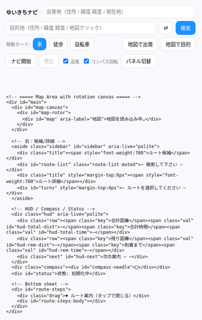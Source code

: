 <!doctype html>
<html lang="ja">
<head>
  <meta charset="utf-8" />
  <meta name="viewport" content="width=device-width,initial-scale=1,viewport-fit=cover" />
  <title>ゆいきちナビ — やばい超完全版</title>
  <link rel="stylesheet" href="https://unpkg.com/leaflet@1.9.4/dist/leaflet.css" />
  <style>
    :root{--accent:#1e90ff;--bg:#f7f9fc;--ink:#111;--card:#fff}
    html,body{height:100%;margin:0;font-family:system-ui,-apple-system,Segoe UI,Roboto,'Noto Sans JP',sans-serif;background:var(--bg);color:var(--ink)}
    #app{height:100%;display:flex;flex-direction:column}

    /* ===== Top Toolbar（地図の外に固定／スマホで折りたたみ可） ===== */
    header.toolbar{background:var(--card);box-shadow:0 1px 8px rgba(0,0,0,.06);padding:8px;z-index:1000}
    .bar{display:flex;gap:8px;align-items:center;flex-wrap:wrap}
    .brand{font-weight:800;margin-right:6px}
    .ipt{padding:8px;border:1px solid #e4e8ee;border-radius:10px;min-width:220px;flex:1 1 240px}
    .btn{padding:8px 12px;border:1px solid #dfe3ea;border-radius:10px;background:#fff;cursor:pointer}
    .btn.primary{background:var(--accent);border-color:var(--accent);color:#fff}
    .mode-btn{padding:6px 10px;border-radius:10px;border:1px solid #dfe3ea;background:#fff}
    .mode-btn.active{background:var(--accent);color:#fff;border-color:var(--accent)}
    .muted{font-size:12px;color:#777}
    .collapse-area{display:flex;gap:8px;align-items:center;flex-wrap:wrap}
    .collapse{display:none}

    /* ===== Map Area with rotation canvas ===== */
    #main{position:relative;flex:1;min-height:420px;overflow:hidden}
    /* 外側キャンバス（茶色タイル隠しの余白＆スケール） */
    #map-canvas{position:absolute;inset:-12%; /* 余白を広げて回転角で端が見えないように */
                 display:grid;place-items:center;will-change:transform}
    #map-rotor{width:120%;height:120%;transform-origin:center center;will-change:transform}
    #map{width:100%;height:100%}

    /* Sidebar / HUD / Compass */
    .sidebar{position:absolute;right:12px;top:12px;z-index:1400;background:#fff;padding:10px;border-radius:14px;box-shadow:0 12px 30px rgba(0,0,0,0.12);width:360px;max-height:72vh;overflow:auto}
    .sidebar.hidden{display:none}
    .sidebar .title{display:flex;justify-content:space-between;align-items:center;margin-bottom:6px}
    .route-item{padding:8px;border-radius:10px;border:1px solid #eee;margin-bottom:6px;cursor:pointer}
    .route-item.selected{background:var(--accent);color:#fff;border-color:var(--accent);font-weight:700}
    .turn-step{padding:6px;border-bottom:1px dashed #eee}

    .hud{position:absolute;left:12px;bottom:12px;z-index:1500;background:rgba(255,255,255,0.92);padding:6px 8px;border-radius:10px;box-shadow:0 8px 20px rgba(0,0,0,.12)}
    .hud .row{display:flex;gap:8px;align-items:baseline;flex-wrap:wrap}
    .hud .key{font-size:11px;color:#666}
    .hud .val{font-weight:700;font-size:12px}
    .hud .next{font-size:11px;color:#444;margin-top:2px}

    .compass{position:absolute;right:12px;bottom:12px;z-index:1500;background:rgba(255,255,255,0.95);padding:6px;border-radius:50%;width:40px;height:40px;display:grid;place-items:center;box-shadow:0 6px 18px rgba(0,0,0,0.12)}
    .compass > div{transform-origin:center center}
    #status{position:absolute;left:12px;top:12px;z-index:1500;background:rgba(255,255,255,0.95);padding:6px 8px;border-radius:10px;box-shadow:0 6px 18px rgba(0,0,0,0.12);font-size:12px}

    /* Bottom-sheet（手順一覧） */
    #route-steps{position:absolute;left:0;right:0;bottom:0;background:rgba(255,255,255,0.96);border-top:1px solid #eee;max-height:42%;overflow:auto;padding:10px;display:none;z-index:1401}
    #route-steps .drag{font-size:12px;color:#666;text-align:center;margin-bottom:4px}

    /* Leaflet zoom bigger on mobile */
    .leaflet-control-zoom{transform-origin:top left}

    @media(max-width:900px){
      .ipt{min-width:140px;flex:1 1 160px}
      .collapse{display:inline-flex}
      .collapse-area{display:none}
      .sidebar{width:min(92vw,420px);top:auto;bottom:12px;max-height:46vh}
      .leaflet-control-zoom{transform:scale(1.35)}
      #map-canvas{inset:-16%} /* さらに余白確保（回転時の端見せ防止） */
      #map-rotor{width:128%;height:128%}
    }
    @media(min-width:901px){
      .leaflet-control-zoom{transform:scale(1.15)}
    }

    /* 現在地マーカー（上向き固定。地図が回るので見かけは進行方向を示す） */
    .me-pin{width:22px;height:22px;border-radius:50%;background:#1e90ff;border:2px solid #fff;box-shadow:0 0 0 2px rgba(30,144,255,.25)}
  </style>
</head>
<body>
  <div id="app">
    <!-- ===== Toolbar ===== -->
    <header class="toolbar">
      <div class="bar">
        <div class="brand">ゆいきちナビ</div>
        <input id="from" class="ipt" placeholder="出発地（住所 / 緯度,経度 / 現在地）" />
        <input id="to" class="ipt" placeholder="目的地（住所 / 緯度,経度 / 地図クリック）" />
        <button id="swap" class="btn" title="入れ替え">⇄</button>
        <button id="search" class="btn primary">検索</button>
        <button id="toggle-more" class="btn collapse" aria-expanded="false">詳細 ▾</button>
      </div>
      <div id="more" class="bar collapse-area" style="margin-top:6px">
        <div class="muted">移動モード:</div>
        <button class="mode-btn active" data-mode="driving" id="m-driv">車</button>
        <button class="mode-btn" data-mode="foot" id="m-foot">徒歩</button>
        <button class="mode-btn" data-mode="bike" id="m-bike">自転車</button>
        <span style="flex:1"></span>
        <button id="set-from-map" class="btn">地図で出発</button>
        <button id="set-to-map" class="btn">地図で目的</button>
        <button id="start-nav" class="btn">ナビ開始</button>
        <button id="stop-nav" class="btn" disabled>停止</button>
        <label class="muted"><input type="checkbox" id="chk-follow" checked> 追尾</label>
        <label class="muted"><input type="checkbox" id="chk-rotate" checked> コンパス回転</label>
        <button id="toggle-sidebar" class="btn" title="右パネルの表示/非表示">パネル切替</button>
      </div>
    </header>

    <!-- ===== Map Area with rotation canvas ===== -->
    <div id="main">
      <div id="map-canvas">
        <div id="map-rotor">
          <div id="map" aria-label="地図">地図を読み込み中…</div>
        </div>
      </div>

      <!-- 右：候補/詳細 -->
      <aside class="sidebar" id="sidebar" aria-live="polite">
        <div class="title"><span style="font-weight:700">ルート候補</span></div>
        <div id="route-list" class="route-list muted">— 検索して下さい —</div>
        <div class="title" style="margin-top:6px"><span style="font-weight:700">ルート詳細</span></div>
        <div id="turns" style="margin-top:4px">— ルートを選択してください —</div>
      </aside>

      <!-- HUD / Compass / Status -->
      <div class="hud" aria-live="polite">
        <div class="row"><span class="key">合計距離</span><span class="val" id="hud-total-dist">—</span><span class="key">合計時間</span><span class="val" id="hud-total-time">—</span></div>
        <div class="row"><span class="key">残り距離</span><span class="val" id="hud-rem-dist">—</span><span class="key">到着まで</span><span class="val" id="hud-rem-time">—</span></div>
        <div class="next" id="hud-next">次の案内 — —</div>
      </div>
      <div class="compass"><div id="compass-needle">🧭</div></div>
      <div id="status">状態: 初期化中</div>

      <!-- Bottom sheet -->
      <div id="route-steps">
        <div class="drag">▼ ルート案内（タップで閉じる）</div>
        <div id="route-steps-body"></div>
      </div>
    </div>
  </div>

  <script src="https://unpkg.com/leaflet@1.9.4/dist/leaflet.js"></script>
  <script src="https://cdn.jsdelivr.net/npm/@turf/turf@6/turf.min.js"></script>
  <script>
  // ===== 再初期化防止 =====
  if (window._yabaiUltraInit) {
    console.warn('already initialized');
  } else {
    window._yabaiUltraInit = true;

    (function(){
      const S = {
        map:null, from:null, to:null,
        routes:[], routeLayers:[], progressLayer:null,
        selected:-1, nav:false, watchId:null,
        heading:0, lastHeadingTs:0, setMode:'driving',
        mapClickMode:null, follow:true, rotate:true, useDummy:false,
        lastRerouteTs:0, lastSnapIdx:0,
        // 回転管理
        targetBearing:0, renderBearing:0, rotating:false, rafId:0,
        lastSpokenStepIdx:-1
      };

      // ===== Elements
      const E = {
        from: qs('#from'), to: qs('#to'), swap: qs('#swap'), search: qs('#search'),
        modes: qsa('.mode-btn'), setFromMap: qs('#set-from-map'), setToMap: qs('#set-to-map'),
        routeList: qs('#route-list'), turns: qs('#turns'), status: qs('#status'),
        startNav: qs('#start-nav'), stopNav: qs('#stop-nav'),
        hudTotalDist: qs('#hud-total-dist'), hudTotalTime: qs('#hud-total-time'),
        hudRemDist: qs('#hud-rem-dist'), hudRemTime: qs('#hud-rem-time'), hudNext: qs('#hud-next'),
        chkFollow: qs('#chk-follow'), chkRotate: qs('#chk-rotate'),
        compass: qs('#compass-needle'), sidebar: qs('#sidebar'),
        stepsSheet: qs('#route-steps'), stepsBody: qs('#route-steps-body'),
        toggleMore: qs('#toggle-more'), more: qs('#more'), toggleSidebar: qs('#toggle-sidebar'),
        rotor: qs('#map-rotor')
      };

      // ===== Helpers
      function qs(s){return document.querySelector(s)}
      function qsa(s){return Array.from(document.querySelectorAll(s))}
      function setStatus(msg, err){E.status.textContent = '状態: '+msg; E.status.style.color = err?'red':'#111'; console.log('[nav]', msg)}
      function formatDist(m){return m>=1000? (m/1000).toFixed(2)+' km' : Math.round(m)+' m'}
      function formatDuration(sec){ if(sec==null) return '—'; const s=Math.round(sec); const h=Math.floor(s/3600); const m=Math.round((s%3600)/60); return h>0? `${h}時間${m}分` : `${m}分`}
      const SPEED_KMH = {foot:4.8, bike:16, driving:42}
      function etaSeconds(meters, mode){ const v=SPEED_KMH[mode]||42; return (meters/1000)/v*3600 }
      function norm360(d){ if(typeof d!=='number'||Number.isNaN(d)) return 0; return (d%360+360)%360 }
      function shortAngleDiff(a,b){ // a->b の最短差（-180..180）
        let d = norm360(b) - norm360(a);
        if (d > 180) d -= 360;
        if (d < -180) d += 360;
        return d;
      }

      function jpInstruction(step){
        if(!step||!step.maneuver) return '直進';
        const m=step.maneuver, type=m.type||'', mod=m.modifier||'', name=step.name?`（${step.name}）`:'';
        const round=`${m.exit? m.exit+' 番目の出口':''}`;
        const dir=({left:'左方向','slight left':'やや左方向','sharp left':'大きく左方向',right:'右方向','slight right':'やや右方向','sharp right':'大きく右方向',straight:'直進',uturn:'Uターン'})[mod]||'';
        let t='進む';
        switch(type){case'depart':t='出発';break;case'arrive':t='目的地に到着';break;case'turn':t=dir||'曲がる';break;case'new name':t='道なりに進む';break;case'merge':t='合流';break;case'on ramp':t='入口から進入';break;case'off ramp':t='出口で出る';break;case'roundabout':case'rotary':t=`環状交差点で${round||'目的の出口'}へ`;break;case'roundabout turn':t=`環状交差点で${dir}`;break;case'fork':t=`分岐で${dir}`;break;case'end of road':t=`突き当たりで${dir}`;break;case'continue':t='直進';break;case'use lane':t='車線に従う';break}
        return `${t}${name}`.trim()
      }

      // ===== Map init
      const map = L.map('map', {center:[35.681236,139.767125], zoom:5, zoomControl:true});
      L.tileLayer('https://{s}.tile.openstreetmap.org/{z}/{x}/{y}.png',{maxZoom:19, attribution:'© OpenStreetMap contributors'}).addTo(map);
      S.map = map;

      // 現在地マーカー（上向き固定）
      let curMarker=null;
      function setCurrentMarker(lat,lon){
        const html = `<div class="me-pin"></div>`;
        if(!curMarker){
          curMarker = L.marker([lat,lon],{title:'現在地', icon:L.divIcon({html, className:'', iconSize:[22,22]})}).addTo(map);
        }
        curMarker.setLatLng([lat,lon]);
      }

      // ジオコーディング等
      function parseLatLon(q){ if(!q) return null; const m=q.trim().match(/^(-?\d+(?:\.\d+)?)[,\s]+(-?\d+(?:\.\d+)?)/); if(m) return {lat:parseFloat(m[1]), lon:parseFloat(m[2]), display_name:`${parseFloat(m[1]).toFixed(5)}, ${parseFloat(m[2]).toFixed(5)}`}; return null }
      async function geocode(q){ const p=parseLatLon(q); if(p) return p; const url='https://nominatim.openstreetmap.org/search?format=json&limit=5&q='+encodeURIComponent(q); try{ const ctrl=new AbortController(); const t=setTimeout(()=>ctrl.abort(),8000); const res=await fetch(url,{signal:ctrl.signal, headers:{'Accept-Language':'ja'}}); clearTimeout(t); if(!res.ok) throw new Error('HTTP '+res.status); const j=await res.json(); if(j&&j.length>0) return {lat:+j[0].lat, lon:+j[0].lon, display_name:j[0].display_name}; return null }catch(e){ console.warn('geocode fail',e); return null } }
      async function fetchRoutes(from,to,mode){ const profile=mode==='driving'?'driving': mode==='foot'?'foot':'bicycle'; const url=`https://router.project-osrm.org/route/v1/${profile}/${from.lon},${from.lat};${to.lon},${to.lat}?overview=full&geometries=geojson&steps=true&alternatives=true`; try{ const ctrl=new AbortController(); const t=setTimeout(()=>ctrl.abort(),12000); const res=await fetch(url,{signal:ctrl.signal}); clearTimeout(t); if(!res.ok) throw new Error('HTTP '+res.status); const j=await res.json(); if(j && j.code==='Ok' && j.routes && j.routes.length>0) return j.routes; return null }catch(e){ console.warn('fetchRoutes fail',e); return null } }

      // ルート描画（曲がり角マーカーは出さない＝変な点なし）
      function clearRoutes(){
        S.routeLayers.forEach(l=>{try{map.removeLayer(l)}catch{}});
        S.routeLayers=[];
        if(S.progressLayer){ try{ map.removeLayer(S.progressLayer) }catch{} S.progressLayer=null }
        E.routeList.innerHTML=''; E.turns.innerHTML='';
        S.routes=[]; S.selected=-1;
        E.hudTotalDist.textContent='—'; E.hudTotalTime.textContent='—'; E.hudRemDist.textContent='—'; E.hudRemTime.textContent='—';
        qs('#route-steps').style.display='none'
      }

      function drawRoutes(routes){
        clearRoutes(); S.routes=routes;
        routes.forEach((r,i)=>{
          const coords=r.geometry.coordinates.map(c=>[c[1],c[0]]);
          const line=L.polyline(coords,{color:i===0?'#1e90ff':'#888',weight:i===0?7:5,opacity:i===0?0.95:0.45}).addTo(map);
          line.on('click',()=> selectRoute(i));
          line.bindTooltip(`候補 ${i+1}｜${(r.distance/1000).toFixed(2)} km｜${formatDuration(etaSeconds(r.distance,S.setMode))}`);
          S.routeLayers.push(line);

          const div=document.createElement('div');
          div.className='route-item'; if(i===0) div.classList.add('selected');
          div.textContent=`候補 ${i+1} — ${(r.distance/1000).toFixed(2)} km / ${formatDuration(etaSeconds(r.distance,S.setMode))}`;
          div.addEventListener('click',()=> selectRoute(i));
          E.routeList.appendChild(div);
        });
        S.selected=0; selectRoute(0);
      }

      function selectRoute(i){
        if(i<0||i>=S.routes.length) return; S.selected=i;
        S.routeLayers.forEach((l,idx)=>{ l.setStyle({color: idx===i? '#1e90ff':'#888', weight: idx===i?8:5, opacity: idx===i?0.98:0.4}); if(idx===i) l.bringToFront() });
        E.routeList.querySelectorAll('.route-item').forEach((n,idx)=> n.classList.toggle('selected', idx===i));
        const r=S.routes[i]; const steps=r.legs[0].steps; renderTurns(steps);
        const coords=r.geometry.coordinates.map(c=>[c[1],c[0]]); map.fitBounds(L.latLngBounds(coords),{padding:[50,50]});
        E.hudTotalDist.textContent=(r.distance/1000).toFixed(2)+' km';
        E.hudTotalTime.textContent=formatDuration(etaSeconds(r.distance,S.setMode));
        S.lastSnapIdx=0; S.lastSpokenStepIdx=-1;
        if(S.progressLayer){ try{map.removeLayer(S.progressLayer)}catch{} S.progressLayer=null }
      }

      function renderTurns(steps){
        E.turns.innerHTML='';
        if(!steps||!steps.length){ E.turns.textContent='ターンバイターンデータがありません'; return }
        const fr=document.createDocumentFragment();
        steps.forEach((s)=>{
          const node=document.createElement('div');
          node.className='turn-step';
          node.innerHTML=`<div><strong>${jpInstruction(s)}</strong></div><div class='muted'>距離: ${formatDist(s.distance)} ${s.name?'｜道路: '+s.name:''}</div>`;
          node.addEventListener('mouseenter',()=>{ if(!s.maneuver||!s.maneuver.location) return; const [lon,lat]=s.maneuver.location; L.popup({autoClose:true,closeButton:false,offset:[0,-10]}).setLatLng([lat,lon]).setContent(`<b>${jpInstruction(s)}</b><div class='muted'>${formatDist(s.distance)} ${s.name? '｜'+s.name:''}</div>`).openOn(map) });
          fr.appendChild(node)
        });
        E.turns.appendChild(fr);

        // bottom-sheet
        const listHtml = steps.map((s,idx)=>`<li data-idx="${idx}">${jpInstruction(s)} <span class='muted'>${formatDist(s.distance||0)}</span></li>`).join('');
        E.stepsBody.innerHTML = `<ol>${listHtml}</ol>`;
        E.stepsSheet.style.display='block';
        E.stepsBody.querySelectorAll('li').forEach(li=> li.addEventListener('click',()=>{ const s=steps[+li.dataset.idx]; if(s&&s.maneuver){ const [lon,lat]=s.maneuver.location; map.panTo([lat,lon]); L.popup().setLatLng([lat,lon]).setContent(`<b>${jpInstruction(s)}</b>`).openOn(map) } }))
      }

      // ===== 音声
      function speakJa(t){ if(!window.speechSynthesis) return; try{ const u=new SpeechSynthesisUtterance(t); u.lang='ja-JP'; window.speechSynthesis.cancel(); window.speechSynthesis.speak(u) }catch{} }

      // ===== コンパス（デバイス方位） → targetBearing に反映
      function initOrientation(){
        function scr(){ const a=(screen.orientation&&typeof screen.orientation.angle==='number')? screen.orientation.angle : (typeof window.orientation==='number'? window.orientation:0); return a||0 }
        function fromAlpha(alpha){ S.heading = norm360(360 - alpha + scr()); S.lastHeadingTs=Date.now() }
        function gen(e){
          const wh=(typeof e.webkitCompassHeading==='number'? e.webkitCompassHeading : null);
          if(wh!=null && !Number.isNaN(wh)){ S.heading=norm360(wh); S.lastHeadingTs=Date.now() }
          else if(typeof e.alpha==='number' && !Number.isNaN(e.alpha)){ fromAlpha(e.alpha) }
          // ナビ中のみ回転ターゲット更新
          if(S.nav && S.rotate){ S.targetBearing = S.heading }
        }
        if(window.DeviceOrientationEvent && typeof DeviceOrientationEvent.requestPermission==='function'){
          document.body.addEventListener('click', function once(){
            DeviceOrientationEvent.requestPermission().then(st=>{
              if(st==='granted'){
                window.addEventListener('deviceorientation', gen,{passive:true});
                window.addEventListener('deviceorientationabsolute', gen,{passive:true});
              }
            }).catch(()=>{});
            document.body.removeEventListener('click', once)
          }, {once:true});
        } else if(window.DeviceOrientationEvent){
          window.addEventListener('deviceorientationabsolute', gen,{passive:true});
          window.addEventListener('deviceorientation', gen,{passive:true});
        }
        window.addEventListener('orientationchange', ()=>{ S.lastHeadingTs=0 }, {passive:true})
      }
      initOrientation();

      // ===== 回転レンダリング（なめらか補間）
      function startRotor(){
        if(S.rafId) cancelAnimationFrame(S.rafId);
        S.rotating = true;
        const tick = ()=>{
          if(!S.rotating){ S.rafId = 0; return }
          // 目標角へスムージング（比例制御）
          const diff = shortAngleDiff(S.renderBearing, S.targetBearing);
          // 最大回転速度・減衰（大きいと速く追随）
          S.renderBearing = norm360(S.renderBearing + diff * 0.12); // 0.12係数で滑らかに
          // 適用
          E.rotor.style.transform = `rotate(${S.renderBearing}deg)`;
          // コンパス（逆回転で北を指す風に）
          E.compass.style.transform = `rotate(${S.renderBearing}deg)`;
          S.rafId = requestAnimationFrame(tick);
        };
        S.rafId = requestAnimationFrame(tick);
      }
      function stopRotor(){
        S.rotating = false;
        if(S.rafId){ cancelAnimationFrame(S.rafId); S.rafId=0 }
        S.targetBearing = 0; S.renderBearing = 0;
        E.rotor.style.transform = 'rotate(0deg)';
        E.compass.style.transform = 'none';
      }

      // ===== ダミー位置
      const DUMMY={lat:35.170915, lon:136.881537};
      function applyDummy(){ S.useDummy=true; setCurrentMarker(DUMMY.lat,DUMMY.lon); map.setView([DUMMY.lat,DUMMY.lon],16); setStatus('ダミー位置を使用中') }

      // ===== 現在地
      function getCurrentLocation(){ return new Promise((res,rej)=>{ if(!navigator.geolocation){ rej(new Error('この端末は位置情報に対応していません')); return } navigator.geolocation.getCurrentPosition(p=> res({lat:p.coords.latitude, lon:p.coords.longitude, display_name:'現在地'}), err=> rej(err), {enableHighAccuracy:true, timeout:12000}) }) }

      // ===== ナビ
      function offRouteThreshold(){ return S.setMode==='foot'?30: S.setMode==='bike'?50:100 }
      function rerouteCooldownMs(){ return 8000 }
      function updateProgressLayer(route, snapIdx){
        if(!route) return; const coords=route.geometry.coordinates;
        if(snapIdx<=0) return;
        const seg=coords.slice(0,Math.min(snapIdx+1,coords.length)).map(c=>[c[1],c[0]]);
        if(!S.progressLayer){ S.progressLayer=L.polyline(seg,{color:'#2ecc71',weight:8,opacity:.9}).addTo(map) } else { S.progressLayer.setLatLngs(seg) }
      }

      function startNavigation(){
        if(S.nav) return;
        if(!S.routes.length){ setStatus('先にルートを検索してください',true); return }
        S.nav=true; setStatus('ナビ開始'); E.startNav.disabled=true; E.stopNav.disabled=false;
        // 回転はナビ中のみ
        if(S.rotate){ startRotor() }

        if(!navigator.geolocation){ setStatus('位置情報非対応。ダミーを使用します',true); applyDummy(); return }
        try{
          S.watchId = navigator.geolocation.watchPosition(onNavPos, onNavErr,{enableHighAccuracy:true, maximumAge:1000, timeout:15000})
        }catch(e){ console.warn(e); applyDummy() }
      }
      function stopNavigation(){
        if(!S.nav) return;
        S.nav=false; setStatus('ナビ停止'); E.startNav.disabled=false; E.stopNav.disabled=true;
        try{ if(S.watchId!=null){ navigator.geolocation.clearWatch(S.watchId); S.watchId=null } }catch{}
        stopRotor();
      }
      function onNavErr(err){ console.warn('nav err',err); if(err&&err.code===1){ setStatus('位置情報が許可されていません',true) } }

      function onNavPos(pos){
        const lat=pos.coords.latitude, lon=pos.coords.longitude;
        setCurrentMarker(lat,lon);

        // 中央固定（パンせずセンタリング）
        if(S.follow){ const z=Math.max(15,map.getZoom()); map.setView([lat,lon], Math.min(17,z)) }

        // ナビ中の地図回転：方位が新鮮ならそれに追随、なければ移動ベクトル
        const now=Date.now(); const fresh=(now - S.lastHeadingTs) < 2500;
        if(S.nav && S.rotate){
          if(fresh){ S.targetBearing = S.heading }
          else if(S._prev){
            const dy=lat-S._prev.lat, dx=lon-S._prev.lon;
            if(Math.abs(dy)+Math.abs(dx) > 1e-6){
              const bearing = norm360(Math.atan2(dx,dy)*180/Math.PI);
              S.targetBearing = bearing;
            }
          }
        }
        S._prev={lat,lon};
        if(S.useDummy) return;

        // 進捗＆次案内＆残り
        const route=S.routes[S.selected]; if(!route) return;
        const line=turf.lineString(route.geometry.coordinates);
        const pt=turf.point([lon,lat]);
        const snapped=turf.nearestPointOnLine(line, pt, {units:'meters'});
        const distTo=snapped.properties.dist;
        const snapIdx=snapped.properties.index||0;
        if(snapIdx>S.lastSnapIdx){ S.lastSnapIdx=snapIdx; updateProgressLayer(route,snapIdx) }

        const steps=route.legs[0].steps||[];
        let chosen=null;
        for(let i=0;i<steps.length;i++){
          const st=steps[i]; const loc=st.maneuver&&st.maneuver.location; if(!loc) continue;
          const d=turf.distance(turf.point([lon,lat]), turf.point([loc[0],loc[1]]), {units:'meters'});
          if(d>5){ chosen={index:i, step:st, dist:d}; break }
        }
        if(!chosen && steps.length){ chosen={index:steps.length-1, step:steps[steps.length-1], dist:0} }
        if(chosen){
          const msg=`${formatDist(chosen.dist)} 先、${jpInstruction(chosen.step)}`;
          E.hudNext.textContent=`次の案内 — ${msg}`;
          // 近づいたら一度だけ読み上げ
          if(chosen.dist < 60 && S.lastSpokenStepIdx !== chosen.index){
            speakJa(msg); S.lastSpokenStepIdx = chosen.index;
          }
        }

        const totalDist=route.distance; const totalDur=etaSeconds(route.distance,S.setMode);
        const remLine=turf.lineString(route.geometry.coordinates.slice(snapIdx));
        const remKm=turf.length(remLine,{units:'kilometers'});
        const remM=Math.max(0,Math.round(remKm*1000));
        const remSec = totalDist>0 ? (totalDur*(remM/totalDist)) : 0;
        E.hudRemDist.textContent=formatDist(remM); E.hudRemTime.textContent=formatDuration(remSec);

        // 自動リルート
        const nowMs=Date.now();
        if(distTo>offRouteThreshold() && (nowMs-S.lastRerouteTs)>rerouteCooldownMs()){
          S.lastRerouteTs=nowMs;
          setStatus(`コース外（${Math.round(distTo)}m）。再検索…`);
          const cur={lat,lon}; const dest=S.to;
          if(dest){
            fetchRoutes(cur,dest,S.setMode).then(rs=>{
              if(rs&&rs.length){ drawRoutes(rs); setStatus('自動リルート完了'); if(S.follow) map.setView([lat,lon],16) }
              else { setStatus('リルート失敗',true) }
            })
          }
        }
      }

      // ===== 入力ヘルパ
      async function resolveFromInput(){ const v=(E.from.value||'').trim(); if(!v || v==='現在地' || v==='いま' || v.toLowerCase()==='current'){ return await getCurrentLocation() } const g=await geocode(v); if(!g) throw new Error('出発地が見つかりません'); return g }
      async function resolveToInput(){ const v=(E.to.value||'').trim(); const g=parseLatLon(v) || (v? await geocode(v):null); if(!g) throw new Error('目的地が見つかりません'); return g }

      // ===== UI 配線
      E.swap.addEventListener('click',()=>{ const a=E.from.value; E.from.value=E.to.value; E.to.value=a; const af=S.from; S.from=S.to; S.to=af })
      E.modes.forEach(b=> b.addEventListener('click', async ()=>{ E.modes.forEach(x=>x.classList.remove('active')); b.classList.add('active'); S.setMode=b.dataset.mode; if(S.from&&S.to){ setStatus('モード変更: 再検索…'); const routes=await fetchRoutes(S.from,S.to,S.setMode); if(routes){ drawRoutes(routes); setStatus('モード変更を反映しました') } else { setStatus('モード変更の反映に失敗',true) } } }))
      E.setFromMap.addEventListener('click',()=>{ S.mapClickMode='from'; setStatus('地図をタップして出発地を選んでください') })
      E.setToMap.addEventListener('click',()=>{ S.mapClickMode='to'; setStatus('地図をタップして目的地を選んでください') })
      map.on('click',(e)=>{ if(S.mapClickMode==='from'){ S.from={lat:e.latlng.lat, lon:e.latlng.lng, display_name:`${e.latlng.lat.toFixed(5)}, ${e.latlng.lng.toFixed(5)}`}; E.from.value=S.from.display_name; S.mapClickMode=null; setStatus('出発地を設定しました') } else if(S.mapClickMode==='to'){ S.to={lat:e.latlng.lat, lon:e.latlng.lng, display_name:`${e.latlng.lat.toFixed(5)}, ${e.latlng.lng.toFixed(5)}`}; E.to.value=S.to.display_name; S.mapClickMode=null; setStatus('目的地を設定しました') } })

      E.search.addEventListener('click', async ()=>{
        try{
          setStatus('出発地を解決中...'); const f=await resolveFromInput(); S.from=f;
          setStatus('目的地を解決中...'); const t=await resolveToInput(); S.to=t;
          setStatus('ルート検索中...'); const rs=await fetchRoutes(f,t,S.setMode);
          if(!rs){ setStatus('ルート検索に失敗しました（外部API制限の可能性）', true); return }
          drawRoutes(rs); setStatus('ルート候補を表示しました')
        }catch(e){ setStatus(e.message||'検索に失敗しました', true) }
      })
      E.startNav.addEventListener('click', startNavigation)
      E.stopNav.addEventListener('click', stopNavigation)
      E.chkFollow.addEventListener('change',()=>{ S.follow=E.chkFollow.checked })
      E.chkRotate.addEventListener('change',()=>{ S.rotate=E.chkRotate.checked; if(!S.rotate){ stopRotor() } else if(S.nav){ startRotor() } })
      ;[E.from,E.to].forEach(i=> i.addEventListener('keydown',e=>{ if(e.key==='Enter') E.search.click() }))

      // Sidebar / more トグル
      E.toggleSidebar.addEventListener('click',()=>{ E.sidebar.classList.toggle('hidden') })
      E.toggleMore.addEventListener('click',()=>{ const open = E.more.style.display!=='none' && getComputedStyle(E.more).display!=='none'; if(open){ E.more.style.display='none'; E.toggleMore.setAttribute('aria-expanded','false'); E.toggleMore.textContent='詳細 ▸' } else { E.more.style.display='flex'; E.toggleMore.setAttribute('aria-expanded','true'); E.toggleMore.textContent='詳細 ▾' } })
      qs('#route-steps').addEventListener('click',()=>{ const s=qs('#route-steps'); s.style.display = (s.style.display==='none'?'block':'none') })

      setStatus('初期化完了 — 出発地と目的地を入力して検索してください');

      // ===== Mini self tests（前作のテスト維持＋追加） =====
      ;(function(){
        function eq(name,a,b){ if(a!==b){ console.error('TEST FAIL',name,a,b) } else { console.log('TEST OK',name) } }
        eq('formatDist_500', formatDist(500), '500 m');
        eq('formatDist_1500', formatDist(1500), '1.50 km');
        eq('formatDuration_59m', formatDuration(59*60), '59分');
        eq('formatDuration_2h5m', formatDuration(2*3600+5*60), '2時間5分');
        const d=10000; const f=Math.round(etaSeconds(d,'foot')/60), b=Math.round(etaSeconds(d,'bike')/60), c=Math.round(etaSeconds(d,'driving')/60);
        if(!(f>b && b>c)) console.error('TEST FAIL eta order'); else console.log('TEST OK eta order');
        // 角度系テスト
        const n = norm360(-45); eq('norm360_-45', n, 315);
        const sd1 = shortAngleDiff(350, 10); // +20
        const sd2 = shortAngleDiff(10, 350); // -20
        if(!(sd1===20 && sd2===-20)) console.error('TEST FAIL shortAngleDiff'); else console.log('TEST OK shortAngleDiff');
      })();

      // export
      window._yuikichiYABAI = { state:S }
    })();
  }
  </script>
</body>
</html>
